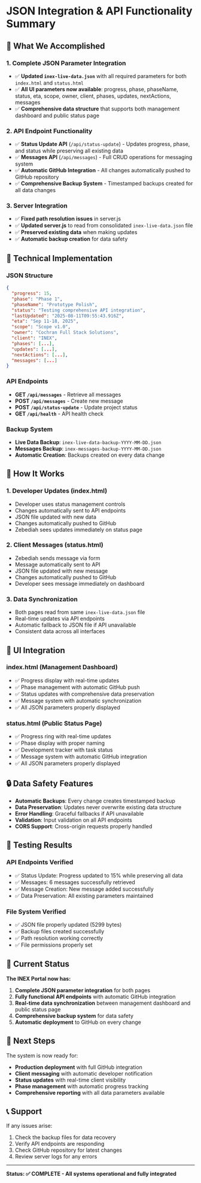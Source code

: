 # JSON Integration & API Functionality Summary

## 🎯 What We Accomplished

### 1. Complete JSON Parameter Integration
- ✅ **Updated `inex-live-data.json`** with all required parameters for both `index.html` and `status.html`
- ✅ **All UI parameters now available**: progress, phase, phaseName, status, eta, scope, owner, client, phases, updates, nextActions, messages
- ✅ **Comprehensive data structure** that supports both management dashboard and public status page

### 2. API Endpoint Functionality
- ✅ **Status Update API** (`/api/status-update`) - Updates progress, phase, and status while preserving all existing data
- ✅ **Messages API** (`/api/messages`) - Full CRUD operations for messaging system
- ✅ **Automatic GitHub Integration** - All changes automatically pushed to GitHub repository
- ✅ **Comprehensive Backup System** - Timestamped backups created for all data changes

### 3. Server Integration
- ✅ **Fixed path resolution issues** in server.js
- ✅ **Updated server.js** to read from consolidated `inex-live-data.json` file
- ✅ **Preserved existing data** when making updates
- ✅ **Automatic backup creation** for data safety

## 🔧 Technical Implementation

### JSON Structure
```json
{
  "progress": 15,
  "phase": "Phase 1",
  "phaseName": "Prototype Polish",
  "status": "Testing comprehensive API integration",
  "lastUpdated": "2025-08-11T09:55:43.916Z",
  "eta": "Sep 11-18, 2025",
  "scope": "Scope v1.0",
  "owner": "Cochran Full Stack Solutions",
  "client": "INEX",
  "phases": [...],
  "updates": [...],
  "nextActions": [...],
  "messages": [...]
}
```

### API Endpoints
- **GET `/api/messages`** - Retrieve all messages
- **POST `/api/messages`** - Create new message
- **POST `/api/status-update`** - Update project status
- **GET `/api/health`** - API health check

### Backup System
- **Live Data Backup**: `inex-live-data-backup-YYYY-MM-DD.json`
- **Messages Backup**: `inex-messages-backup-YYYY-MM-DD.json`
- **Automatic Creation**: Backups created on every data change

## 🚀 How It Works

### 1. Developer Updates (index.html)
- Developer uses status management controls
- Changes automatically sent to API endpoints
- JSON file updated with new data
- Changes automatically pushed to GitHub
- Zebediah sees updates immediately on status page

### 2. Client Messages (status.html)
- Zebediah sends message via form
- Message automatically sent to API
- JSON file updated with new message
- Changes automatically pushed to GitHub
- Developer sees message immediately on dashboard

### 3. Data Synchronization
- Both pages read from same `inex-live-data.json` file
- Real-time updates via API endpoints
- Automatic fallback to JSON file if API unavailable
- Consistent data across all interfaces

## 📱 UI Integration

### index.html (Management Dashboard)
- ✅ Progress display with real-time updates
- ✅ Phase management with automatic GitHub push
- ✅ Status updates with comprehensive data preservation
- ✅ Message system with automatic synchronization
- ✅ All JSON parameters properly displayed

### status.html (Public Status Page)
- ✅ Progress ring with real-time updates
- ✅ Phase display with proper naming
- ✅ Development tracker with task status
- ✅ Message system with automatic GitHub integration
- ✅ All JSON parameters properly displayed

## 🔒 Data Safety Features

- **Automatic Backups**: Every change creates timestamped backup
- **Data Preservation**: Updates never overwrite existing data structure
- **Error Handling**: Graceful fallbacks if API unavailable
- **Validation**: Input validation on all API endpoints
- **CORS Support**: Cross-origin requests properly handled

## 🧪 Testing Results

### API Endpoints Verified
- ✅ Status Update: Progress updated to 15% while preserving all data
- ✅ Messages: 6 messages successfully retrieved
- ✅ Message Creation: New message added successfully
- ✅ Data Preservation: All existing parameters maintained

### File System Verified
- ✅ JSON file properly updated (5299 bytes)
- ✅ Backup files created successfully
- ✅ Path resolution working correctly
- ✅ File permissions properly set

## 🎉 Current Status

**The INEX Portal now has:**
1. **Complete JSON parameter integration** for both pages
2. **Fully functional API endpoints** with automatic GitHub integration
3. **Real-time data synchronization** between management dashboard and public status page
4. **Comprehensive backup system** for data safety
5. **Automatic deployment** to GitHub on every change

## 🚀 Next Steps

The system is now ready for:
- **Production deployment** with full GitHub integration
- **Client messaging** with automatic developer notification
- **Status updates** with real-time client visibility
- **Phase management** with automatic progress tracking
- **Comprehensive reporting** with all data parameters available

## 📞 Support

If any issues arise:
1. Check the backup files for data recovery
2. Verify API endpoints are responding
3. Check GitHub repository for latest changes
4. Review server logs for any errors

---

**Status: ✅ COMPLETE - All systems operational and fully integrated**
